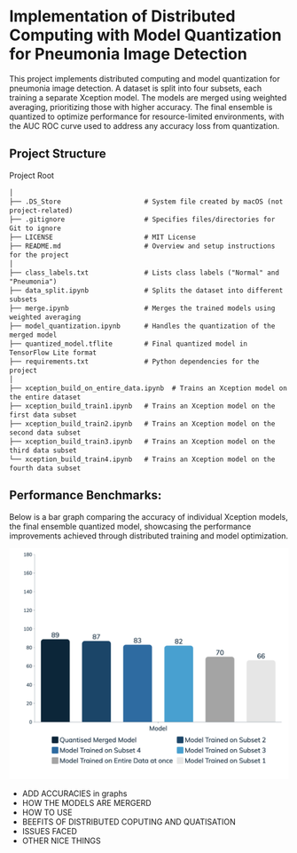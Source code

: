 # Implementation of Distributed Computing with Model Quantization for Pneumonia Image Detection
This project implements distributed computing and model quantization for pneumonia image detection. A dataset is split into four subsets, each training a separate Xception model. The models are merged using weighted averaging, prioritizing those with higher accuracy. The final ensemble is quantized to optimize performance for resource-limited environments, with the AUC ROC curve used to address any accuracy loss from quantization.

## Project Structure
Project Root
```
│
├── .DS_Store                     # System file created by macOS (not project-related)
├── .gitignore                    # Specifies files/directories for Git to ignore
├── LICENSE                       # MIT License 
├── README.md                     # Overview and setup instructions for the project
│
├── class_labels.txt              # Lists class labels ("Normal" and "Pneumonia")
├── data_split.ipynb              # Splits the dataset into different subsets
├── merge.ipynb                   # Merges the trained models using weighted averaging
├── model_quantization.ipynb      # Handles the quantization of the merged model
├── quantized_model.tflite        # Final quantized model in TensorFlow Lite format
├── requirements.txt              # Python dependencies for the project
│
├── xception_build_on_entire_data.ipynb  # Trains an Xception model on the entire dataset
├── xception_build_train1.ipynb   # Trains an Xception model on the first data subset
├── xception_build_train2.ipynb   # Trains an Xception model on the second data subset
├── xception_build_train3.ipynb   # Trains an Xception model on the third data subset
└── xception_build_train4.ipynb   # Trains an Xception model on the fourth data subset
```
## Performance Benchmarks:
Below is a bar graph comparing the accuracy of individual Xception models, the final ensemble quantized model, showcasing the performance improvements achieved through distributed training and model optimization.

![Performance Benchmark](assets/accuracy_comparison.png)




- ADD ACCURACIES in graphs
- HOW THE MODELS ARE MERGERD
- HOW TO USE
- BEEFITS OF DISTRIBUTED COPUTING AND QUATISATION
- ISSUES FACED
- OTHER NICE THINGS
